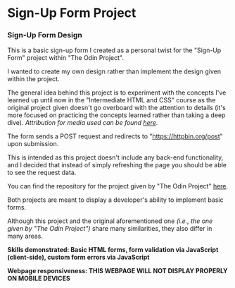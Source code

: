 # Sign-Up Form Project

### Sign-Up Form Design

This is a basic sign-up form I created as a personal twist for the "Sign-Up Form" project within "The Odin Project".

I wanted to create my own design rather than implement the design given within the project.

The general idea behind this project is to experiment with the concepts I've learned up until now in the "Intermediate HTML and CSS" course as the original project given doesn't go overboard with the attention to details (it's more focused on practicing the concepts learned rather than taking a deep dive).
*Attribution for media used can be found [here](./attribution.md).*

The form sends a POST request and redirects to "https://httpbin.org/post" upon submission.

This is intended as this project doesn't include any back-end functionality, and I decided that instead of simply refreshing the page you should be able to see the request data.

You can find the repository for the project given by "The Odin Project" [here](https://github.com/Dur4nt3/form_project).

Both projects are meant to display a developer's ability to implement basic forms.

Although this project and the original aforementioned one *(i.e., the one given by "The Odin Project")* share many similarities, they also differ in many areas.


**Skills demonstrated: Basic HTML forms, form validation via JavaScript (client-side), custom form errors via JavaScript**

**Webpage responsiveness: THIS WEBPAGE WILL NOT DISPLAY PROPERLY ON MOBILE DEVICES**
